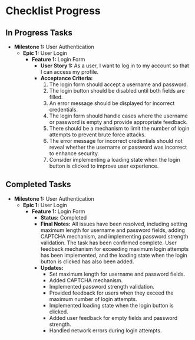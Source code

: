 # Checklist Progress

## In Progress Tasks
- **Milestone 1:** User Authentication
  - **Epic 1:** User Login
    - **Feature 1:** Login Form
      - **User Story 1:** As a user, I want to log in to my account so that I can access my profile.
      - **Acceptance Criteria:**
        1. The login form should accept a username and password.
        2. The login button should be disabled until both fields are filled.
        3. An error message should be displayed for incorrect credentials.
        4. The login form should handle cases where the username or password is empty and provide appropriate feedback.
        5. There should be a mechanism to limit the number of login attempts to prevent brute force attacks.
        6. The error message for incorrect credentials should not reveal whether the username or password was incorrect to enhance security.
        7. Consider implementing a loading state when the login button is clicked to improve user experience.

## Completed Tasks
- **Milestone 1:** User Authentication
  - **Epic 1:** User Login
    - **Feature 1:** Login Form
      - **Status:** Completed
      - **Final Notes:** All issues have been resolved, including setting maximum length for username and password fields, adding CAPTCHA mechanism, and implementing password strength validation. The task has been confirmed complete. User feedback mechanism for exceeding maximum login attempts has been implemented, and the loading state when the login button is clicked has also been added.
      - **Updates:** 
        - Set maximum length for username and password fields.
        - Added CAPTCHA mechanism.
        - Implemented password strength validation.
        - Provided feedback for users when they exceed the maximum number of login attempts.
        - Implemented loading state when the login button is clicked.
        - Added user feedback for empty fields and password strength.
        - Handled network errors during login attempts.
